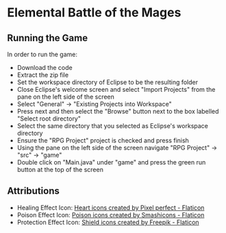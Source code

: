 # Elemental Battle of the Mages

## Running the Game

In order to run the game:
- Download the code
- Extract the zip file
- Set the workspace directory of Eclipse to be the resulting folder
- Close Eclipse's welcome screen and select "Import Projects" from the pane on the left side of the screen
- Select "General" -> "Existing Projects into Workspace"
- Press next and then select the "Browse" button next to the box labelled "Select root directory"
- Select the same directory that you selected as Eclipse's workspace directory
- Ensure the "RPG Project" project is checked and press finish
- Using the pane on the left side of the screen navigate "RPG Project" -> "src" -> "game"
- Double click on "Main.java" under "game" and press the green run button at the top of the screen

## Attributions

- Healing Effect Icon: <a href="https://www.flaticon.com/free-icons/heart" title="heart icons">Heart icons created by Pixel perfect - Flaticon</a>
- Poison Effect Icon: <a href="https://www.flaticon.com/free-icons/poison" title="poison icons">Poison icons created by Smashicons - Flaticon</a>
- Protection Effect Icon: <a href="https://www.flaticon.com/free-icons/shield" title="shield icons">Shield icons created by Freepik - Flaticon</a>
